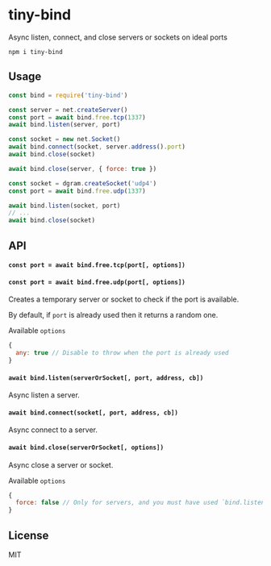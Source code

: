 # tiny-bind

Async listen, connect, and close servers or sockets on ideal ports

```
npm i tiny-bind
```

## Usage

```js
const bind = require('tiny-bind')

const server = net.createServer()
const port = await bind.free.tcp(1337)
await bind.listen(server, port)

const socket = new net.Socket()
await bind.connect(socket, server.address().port)
await bind.close(socket)

await bind.close(server, { force: true })
```

```js
const socket = dgram.createSocket('udp4')
const port = await bind.free.udp(1337)

await bind.listen(socket, port)
// ...
await bind.close(socket)
```

## API

#### `const port = await bind.free.tcp(port[, options])`
#### `const port = await bind.free.udp(port[, options])`

Creates a temporary server or socket to check if the port is available.

By default, if `port` is already used then it returns a random one.

Available `options`

```js
{
  any: true // Disable to throw when the port is already used
}
```

#### `await bind.listen(serverOrSocket[, port, address, cb])`

Async listen a server.

#### `await bind.connect(socket[, port, address, cb])`

Async connect to a server.

#### `await bind.close(serverOrSocket[, options])`

Async close a server or socket.

Available `options`

```js
{
  force: false // Only for servers, and you must have used `bind.listen(..)`
}
```

## License

MIT
